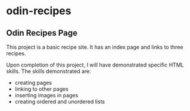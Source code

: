 # odin-recipes
## Odin Recipes Page

<p>This project is a basic recipe site. It has an index page and links to three recipes. </p>

<p>Upon completion of this project, I will have demonstrated specific HTML skills. The skills demonstrated are:</p>

* creating pages
* linking to other pages
* inserting images in pages
* creating ordered and unordered lists

